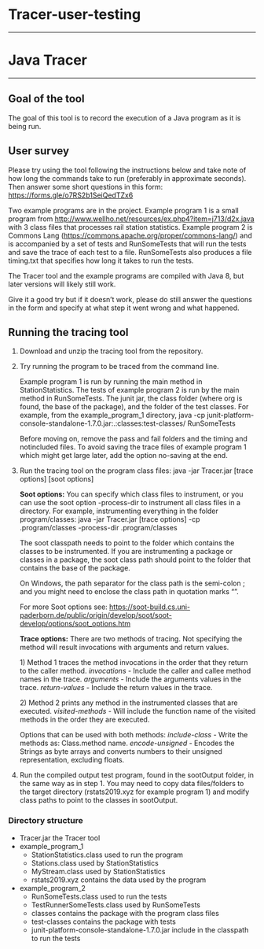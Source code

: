 # Tracer-user-testing
--------
# Java Tracer
---
## Goal of the tool
The goal of this tool is to record the execution of a Java program as it is being run.
## User survey
Please try using the tool following the instructions below and take note of how long the commands take to run (preferably in approximate seconds). Then answer some short questions in this form: https://forms.gle/o7RS2b1SeiQedTZx6

Two example programs are in the project. Example program 1 is a small program from http://www.wellho.net/resources/ex.php4?item=j713/d2x.java with 3 class files that processes rail station statistics. Example program 2 is Commons Lang (https://commons.apache.org/proper/commons-lang/) and is accompanied by a set of tests and RunSomeTests that will run the tests and save the trace of each test to a file. RunSomeTests also produces a file timing.txt that specifies how long it takes to run the tests.

The Tracer tool and the example programs are compiled with Java 8, but later versions will likely still work.

Give it a good try but if it doesn’t work, please do still answer the questions in the form and specify at what step it went wrong and what happened. 
## Running the tracing tool
1.	Download and unzip the tracing tool from the repository.

2.	Try running the program to be traced from the command line. 

    Example program 1 is run by running the main method in StationStatistics.
The tests of example program 2 is run by the main method in RunSomeTests. The junit jar, the class folder (where org is found, the base of the package), and the folder of the test classes. For example, from the example_program_1 directory, 
java -cp junit-platform-console-standalone-1.7.0.jar:.:classes:test-classes/ RunSomeTests

    Before moving on, remove the pass and fail folders and the timing and notincluded files. To avoid saving the trace files of example program 1 which might get large later, add the option no-saving at the end. 
3.	Run the tracing tool on the program class files:
java -jar Tracer.jar [trace options] [soot options]

    **Soot options:** You can specify which class files to instrument, or you can use the soot option -process-dir to instrument all class files in a directory. For example, instrumenting everything in the folder program/classes: 
java -jar Tracer.jar [trace options] -cp .program/classes -process-dir .program/classes

    The soot classpath needs to point to the folder which contains the classes to be instrumented. If you are instrumenting a package or classes in a package, the soot class path should point to the folder that contains the base of the package.

    On Windows, the path separator for the class path is the semi-colon ; and you might need to enclose the class path in quotation marks “”. 
    
    For more Soot options see: https://soot-build.cs.uni-paderborn.de/public/origin/develop/soot/soot-develop/options/soot_options.htm 
    
    **Trace options:** There are two methods of tracing. Not specifying the method will result invocations with arguments and return values. 
    
    1\)	Method 1 traces the method invocations in the order that they return to the caller method. 
        *invocations*  - Include the caller and callee method names in the trace. 
        *arguments* - Include the arguments values in the trace.
        *return-values* - Include the return values in the trace.
        
    2\)	Method 2 prints any method in the instrumented classes that are executed.
        *visited-methods* - Will include the function name of the visited methods in the order they are executed. 
        
    Options that can be used with both methods: 
*include-class* - Write the methods as: Class.method name. 
*encode-unsigned* - Encodes the Strings as byte arrays and converts numbers to their unsigned representation, excluding floats.
4.	Run the compiled output test program, found in the sootOutput folder, in the same way as in step 1. You may need to copy data files/folders to the target directory (rstats2019.xyz for example program 1) and modify class paths to point to the classes in sootOutput.



### Directory structure
* Tracer.jar the Tracer tool
* example_program_1
    * StationStatistics.class used to run the program
    * Stations.class used by StationStatistics 
    * MyStream.class used by StationStatistics
    * rstats2019.xyz contains the data used by the program
* example_program_2
    * RunSomeTests.class used to run the tests
    * TestRunnerSomeTests.class used by RunSomeTests
    * classes contains the package with the program class files
    * test-classes contains the package with tests
    * junit-platform-console-standalone-1.7.0.jar include in the classpath to run the tests

